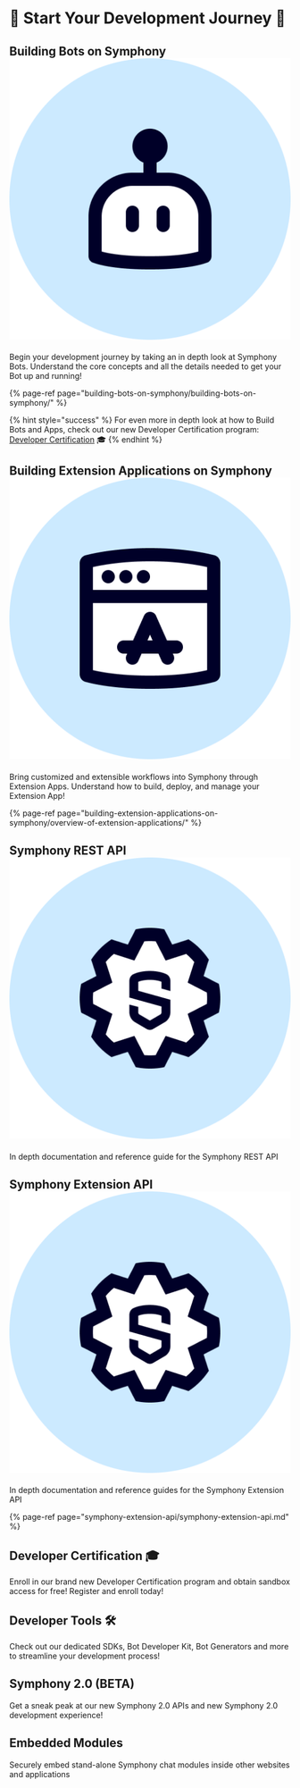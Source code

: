 # 🚀  Start Your Development Journey 🚀

## Building Bots on Symphony ![](.gitbook/assets/bot-large.png) 

Begin your development journey by taking an in depth look at Symphony Bots.  Understand the core concepts and all the details needed to get your Bot up and running!

{% page-ref page="building-bots-on-symphony/building-bots-on-symphony/" %}

{% hint style="success" %}
For even more in depth look at how to Build Bots and Apps, check out our new Developer Certification program: [Developer Certification](developer-certification/untitled.md) 🎓 
{% endhint %}

## Building Extension Applications on Symphony ![](.gitbook/assets/extension-app-large.png) 

Bring customized and extensible workflows into Symphony through Extension Apps.  Understand how to build, deploy, and manage your Extension App! 

{% page-ref page="building-extension-applications-on-symphony/overview-of-extension-applications/" %}

## Symphony REST API ![](.gitbook/assets/symphony-api-large.png) 

In depth documentation and reference guide for the Symphony REST API

## Symphony Extension API ![](.gitbook/assets/symphony-api-large.png) 

In depth documentation and reference guides for the Symphony Extension API

{% page-ref page="symphony-extension-api/symphony-extension-api.md" %}

## Developer Certification 🎓 

Enroll in our brand new Developer Certification program and obtain sandbox access for free!  Register and enroll today! 

## Developer Tools 🛠 

Check out our dedicated SDKs, Bot Developer Kit, Bot Generators and more to streamline your development process!

## Symphony 2.0 \(BETA\)

Get a sneak peak at our new Symphony 2.0 APIs and new Symphony 2.0 development experience!

## Embedded Modules

Securely embed stand-alone Symphony chat modules inside other websites and applications



